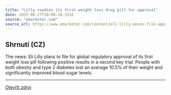 ```yaml
---
title: "Lilly readies its first weight loss drug pill for approval"
date: 2025-08-27T20:08:28.333Z
source: "emarketer.com"
source_url: https://www.emarketer.com/content/eli-lilly-moves-file-approval-of-glp-1-weight-loss-pill
---
```


## Shrnutí (CZ)
The news: Eli Lilly plans to file for global regulatory approval of its first weight loss pill following positive results in a second key trial. People with both obesity and type 2 diabetes lost an average 10.5% of their weight and significantly improved blood sugar levels.

---

[Otevřít zdroj](https://www.emarketer.com/content/eli-lilly-moves-file-approval-of-glp-1-weight-loss-pill)
